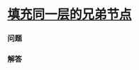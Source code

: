 # [填充同一层的兄弟节点](https://leetcode-cn.com/problems/populating-next-right-pointers-in-each-node)

### 问题



### 解答

```

```

